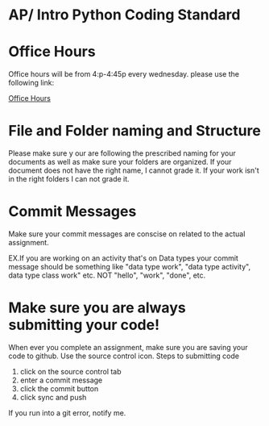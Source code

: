 # AP/ Intro Python Coding Standard
 
# Office Hours
Office hours will be from 4:p-4:45p every wednesday. 
please use the following link:

[Office Hours](https://us06web.zoom.us/j/84894757579?pwd=1iNeGCMiEh1rhAQqv4hbR3Ig1tvQOO.1)

# File and Folder naming and Structure
Please make sure y our are following the prescribed naming for your documents as well
as make sure your folders are organized. If your document does not have the right name, I cannot grade it. If your work isn't in the right folders I can not grade it.

# Commit Messages
Make sure your commit messages are conscise on related to the actual assignment. 

EX.If you are working on an activity that's on Data types your commit message should be something like "data type work", "data type activity", data type class work" etc. NOT "hello", "work", "done", etc.

# Make sure you are always submitting your code!
When ever you complete an assignment, make sure you are saving your code to github.
Use the source control icon.
Steps to submitting code
1. click on the source control tab
2. enter a commit message
3. click the commit button
4. click sync and push

If you run into a git error, notify me.